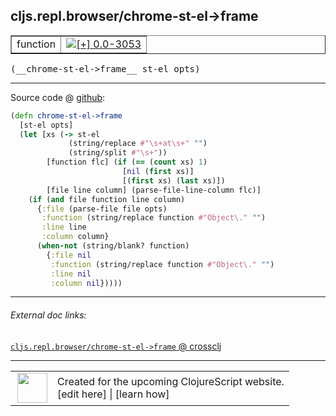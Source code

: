 ## cljs.repl.browser/chrome-st-el->frame



 <table border="1">
<tr>
<td>function</td>
<td><a href="https://github.com/cljsinfo/cljs-api-docs/tree/0.0-3053"><img valign="middle" alt="[+] 0.0-3053" title="Added in 0.0-3053" src="https://img.shields.io/badge/+-0.0--3053-lightgrey.svg"></a> </td>
</tr>
</table>


 <samp>
(__chrome-st-el->frame__ st-el opts)<br>
</samp>

---







Source code @ [github](https://github.com/clojure/clojurescript/blob/r3190/src/clj/cljs/repl/browser.clj#L231-L249):

```clj
(defn chrome-st-el->frame
  [st-el opts]
  (let [xs (-> st-el
             (string/replace #"\s+at\s+" "")
             (string/split #"\s+"))
        [function flc] (if (== (count xs) 1)
                         [nil (first xs)]
                         [(first xs) (last xs)])
        [file line column] (parse-file-line-column flc)]
    (if (and file function line column)
      {:file (parse-file file opts)
       :function (string/replace function #"Object\." "")
       :line line
       :column column}
      (when-not (string/blank? function)
        {:file nil
         :function (string/replace function #"Object\." "")
         :line nil
         :column nil}))))
```

<!--
Repo - tag - source tree - lines:

 <pre>
clojurescript @ r3190
└── src
    └── clj
        └── cljs
            └── repl
                └── <ins>[browser.clj:231-249](https://github.com/clojure/clojurescript/blob/r3190/src/clj/cljs/repl/browser.clj#L231-L249)</ins>
</pre>

-->

---



###### External doc links:

[`cljs.repl.browser/chrome-st-el->frame` @ crossclj](http://crossclj.info/fun/cljs.repl.browser/chrome-st-el-%3Eframe.html)<br>

---

 <table>
<tr><td>
<img valign="middle" align="right" width="48px" src="http://i.imgur.com/Hi20huC.png">
</td><td>
Created for the upcoming ClojureScript website.<br>
[edit here] | [learn how]
</td></tr></table>

[edit here]:https://github.com/cljsinfo/cljs-api-docs/blob/master/cljsdoc/cljs.repl.browser_chrome-st-el-GTframe.cljsdoc
[learn how]:https://github.com/cljsinfo/cljs-api-docs/wiki/cljsdoc-files

<!--

This information was too distracting to show to readers, but I'll leave it
commented here since it is helpful to:

- pretty-print the data used to generate this document
- and show how to retrieve that data



The API data for this symbol:

```clj
{:ns "cljs.repl.browser",
 :name "chrome-st-el->frame",
 :type "function",
 :signature ["[st-el opts]"],
 :source {:code "(defn chrome-st-el->frame\n  [st-el opts]\n  (let [xs (-> st-el\n             (string/replace #\"\\s+at\\s+\" \"\")\n             (string/split #\"\\s+\"))\n        [function flc] (if (== (count xs) 1)\n                         [nil (first xs)]\n                         [(first xs) (last xs)])\n        [file line column] (parse-file-line-column flc)]\n    (if (and file function line column)\n      {:file (parse-file file opts)\n       :function (string/replace function #\"Object\\.\" \"\")\n       :line line\n       :column column}\n      (when-not (string/blank? function)\n        {:file nil\n         :function (string/replace function #\"Object\\.\" \"\")\n         :line nil\n         :column nil}))))",
          :title "Source code",
          :repo "clojurescript",
          :tag "r3190",
          :filename "src/clj/cljs/repl/browser.clj",
          :lines [231 249]},
 :full-name "cljs.repl.browser/chrome-st-el->frame",
 :full-name-encode "cljs.repl.browser_chrome-st-el-GTframe",
 :history [["+" "0.0-3053"]]}

```

Retrieve the API data for this symbol:

```clj
;; from Clojure REPL
(require '[clojure.edn :as edn])
(-> (slurp "https://raw.githubusercontent.com/cljsinfo/cljs-api-docs/catalog/cljs-api.edn")
    (edn/read-string)
    (get-in [:symbols "cljs.repl.browser/chrome-st-el->frame"]))
```

-->

